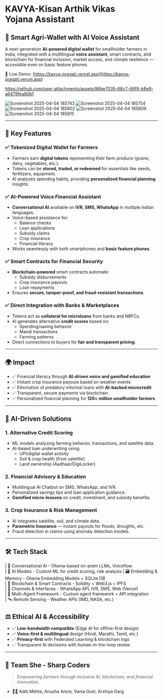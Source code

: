# KAVYA-Kisan Arthik Vikas Yojana Assistant

## 🌾 Smart Agri-Wallet with AI Voice Assistant

A next-generation **AI-powered digital wallet** for smallholder farmers in India, integrated with a multilingual **voice assistant**, smart contracts, and blockchain for financial inclusion, market access, and climate resilience — accessible even on basic feature phones.

🚀 Live Demo: [https://kavya-pragati.vercel.app](https://kavya-pragati.vercel.app)



https://github.com/user-attachments/assets/86be7035-68c7-46f9-b8e9-a6479fea60b1



![Screenshot 2025-04-04 185743](https://github.com/user-attachments/assets/b71e59ab-ef2f-4ca1-a3b0-531897b86753)
![Screenshot 2025-04-04 185754](https://github.com/user-attachments/assets/b6f530d6-5fd4-44bf-9161-3a647b782c2b)
![Screenshot 2025-04-04 185802](https://github.com/user-attachments/assets/739f68f5-d1c6-4afb-a3bd-0651340a014e)
![Screenshot 2025-04-04 185809](https://github.com/user-attachments/assets/8f9e46f4-3594-4fa5-8b01-5893b1fe1d89)
![Screenshot 2025-04-04 185815](https://github.com/user-attachments/assets/af3cc97d-3854-434b-b6dd-f7feaf1f130c)




---

## 🌟 Key Features

### ✅ Tokenized Digital Wallet for Farmers
- Farmers earn **digital tokens** representing their farm produce (grains, dairy, vegetables, etc.).
- Tokens can be **stored, traded, or redeemed** for essentials like seeds, fertilizers, equipment.
- AI analyzes spending habits, providing **personalized financial planning** insights.

### ✅ AI-Powered Voice Financial Assistant
- **Conversational AI** available on **IVR, SMS, WhatsApp** in multiple Indian languages.
- Voice-based assistance for:
  - Balance checks
  - Loan applications
  - Subsidy claims
  - Crop insurance
  - Financial literacy
- Works seamlessly with both smartphones and **basic feature phones**.

### ✅ Smart Contracts for Financial Security
- **Blockchain-powered** smart contracts automate:
  - Subsidy disbursements
  - Crop insurance payouts
  - Loan repayments
- Ensures **secure, tamper-proof, and fraud-resistant transactions**.

### ✅ Direct Integration with Banks & Marketplaces
- Tokens act as **collateral for microloans** from banks and NBFCs.
- AI generates alternative **credit scores** based on:
  - Spending/saving behavior
  - Mandi transactions
  - Farming patterns
- Direct connections to buyers for **fair and transparent pricing**.

---

## 🌍 Impact

- ✅ Financial literacy through **AI-driven voice and gamified education**
- ✅ Instant crop insurance payouts based on weather events
- ✅ Elimination of predatory informal loans with **AI-backed microcredit**
- ✅ Transparent, secure payments via blockchain
- ✅ Personalized financial planning for **120+ million smallholder farmers**

---

## 🧠 AI-Driven Solutions

### 1. Alternative Credit Scoring
- ML models analyzing farming behavior, transactions, and satellite data.
- AI-based loan underwriting using:
  - UPI/digital wallet activity
  - Soil & crop health (from satellite)
  - Land ownership (Aadhaar/DigiLocker)

### 2. Financial Advisory & Education
- Multilingual AI Chatbot on SMS, WhatsApp, and IVR.
- Personalized savings tips and loan application guidance.
- **Gamified micro-lessons** on credit, investment, and subsidy benefits.

### 3. Crop Insurance & Risk Management
- AI integrates satellite, soil, and climate data.
- **Parametric Insurance** — instant payouts for floods, droughts, etc.
- Fraud detection in claims using anomaly detection models.

---

## 🛠 Tech Stack


| 💬 Conversational AI             - Ollama-based on-prem LLMs, Voiceflow       
| 🧠 AI Models                     - Custom ML for credit scoring, risk analysis
| 🗃 Embedding & Memory             - Ollama Embedding Models + SQLite DB        
| 🔗 Blockchain & Smart Contracts  - Solidity + Web3.js + IPFS                  
| 📱 Channels & Interfaces         - WhatsApp API, IVR, SMS, Web (Vercel)       
| 🧩 Multi-Agent Framework         - Custom agent framework + API integration   
| 🛰 Remote Sensing                 - Weather APIs (IMD, NASA, etc.)              


## ⚖️ Ethical AI & Accessibility

- ✅ **Low-bandwidth compatible** (Edge AI for offline-first design)
- ✅ **Voice-first & multilingual** design (Hindi, Marathi, Tamil, etc.)
- ✅ **Privacy-first** with Federated Learning & blockchain logs
- ✅ Transparent AI decisions with human-in-the-loop review


---

## 🙌 Team She - Sharp Coders

> _Empowering farmers through inclusive AI, blockchain, and financial innovation._

- 👩‍💻 Aditi Mehta, Anusha Arora, Vania Goel, Arshiya Garg




